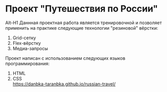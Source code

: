 # Проект "Путешествия по России"
Alt-H1
Даннная проектная работа является тренировочной и позволяет применить на практике следующие технологии "резиновой" вёрстки:
1) Grid-сетку
2) Flex-вёрстку
3) Медиа-запросы  

Проект написан с использованием следующих языков программирования:
1) HTML
2) CSS  
https://danbka-taranbka.github.io/russian-travel/

